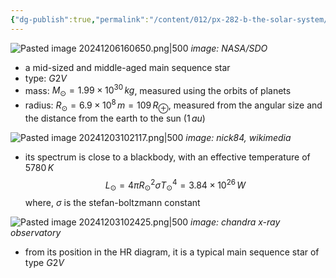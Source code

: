 ```yaml
---
{"dg-publish":true,"permalink":"/content/012/px-282-b-the-solar-system/g-the-sun/px-282-g1-fundamental-properties/","created":"2024-12-03T10:12:10.251+00:00","updated":"2024-12-06T17:16:41.365+00:00"}
---
```


![Pasted image 20241206160650.png|500](/img/user/pics/Pasted%20image%2020241206160650.png)
*image: NASA/SDO*

- a mid-sized and middle-aged main sequence star
- type: $G2V$
- mass: $M_{\odot} = 1.99\times10^{30}\,kg$, measured using the orbits of planets
- radius: $R_{\odot} = 6.9\times10^{8}\,m = 109\,R_{\oplus}$, measured from the angular size and the distance from the earth to the sun $(1\,au)$

![Pasted image 20241203102117.png|500](/img/user/pics/Pasted%20image%2020241203102117.png)
*image: nick84, wikimedia*

- its spectrum is close to a blackbody, with an effective temperature of $5780\,K$
$$L_{\odot} = 4\pi R_{\odot}^{2} \sigma T_{\odot} ^{4}  = 3.84\times10^{26}\,W$$
	where, $\sigma$ is the stefan-boltzmann constant

![Pasted image 20241203102425.png|500](/img/user/pics/Pasted%20image%2020241203102425.png)
*image: chandra x-ray observatory*

- from its position in the HR diagram, it is a typical main sequence star of type $G2V$
